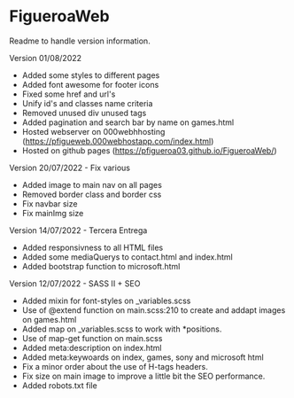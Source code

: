 # FigueroaWeb
Readme to handle version information.

Version 01/08/2022
- Added some styles to different pages
- Added font awesome for footer icons
- Fixed some href and url's
- Unify id's and classes name criteria
- Removed unused div unused tags
- Added pagination and search bar by name on games.html
- Hosted webserver on 000webhhosting (https://pfigueweb.000webhostapp.com/index.html)
- Hosted on github pages (https://pfigueroa03.github.io/FigueroaWeb/)

Version 20/07/2022 - Fix various
- Added image to main nav on all pages
- Removed border class and border css
- Fix navbar size
- Fix mainImg size

Version 14/07/2022 - Tercera Entrega
- Added responsivness to all HTML files
- Added some mediaQuerys to contact.html and index.html
- Added bootstrap function to microsoft.html


Version 12/07/2022 - SASS II + SEO
- Added mixin for font-styles on _variables.scss
- Use of @extend function on main.scss:210 to create and addapt images on games.html
- Added map on _variables.scss to work with *positions.
- Use of map-get function on main.scss
- Added meta:description on index.html
- Added meta:keywoards on index, games, sony and microsoft html
- Fix a minor order about the use of H-tags headers.
- Fix size on main image to improve a little bit the SEO performance.
- Added robots.txt file